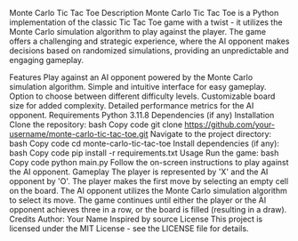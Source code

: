 Monte Carlo Tic Tac Toe
Description
Monte Carlo Tic Tac Toe is a Python implementation of the classic Tic Tac Toe game with a twist - it utilizes the Monte Carlo simulation algorithm to play against the player. The game offers a challenging and strategic experience, where the AI opponent makes decisions based on randomized simulations, providing an unpredictable and engaging gameplay.

Features
Play against an AI opponent powered by the Monte Carlo simulation algorithm.
Simple and intuitive interface for easy gameplay.
Option to choose between different difficulty levels.
Customizable board size for added complexity.
Detailed performance metrics for the AI opponent.
Requirements
Python 3.11.8
Dependencies (if any)
Installation
Clone the repository:
bash
Copy code
git clone https://github.com/your-username/monte-carlo-tic-tac-toe.git
Navigate to the project directory:
bash
Copy code
cd monte-carlo-tic-tac-toe
Install dependencies (if any):
bash
Copy code
pip install -r requirements.txt
Usage
Run the game:
bash
Copy code
python main.py
Follow the on-screen instructions to play against the AI opponent.
Gameplay
The player is represented by 'X' and the AI opponent by 'O'.
The player makes the first move by selecting an empty cell on the board.
The AI opponent utilizes the Monte Carlo simulation algorithm to select its move.
The game continues until either the player or the AI opponent achieves three in a row, or the board is filled (resulting in a draw).
Credits
Author: Your Name
Inspired by source
License
This project is licensed under the MIT License - see the LICENSE file for details.
